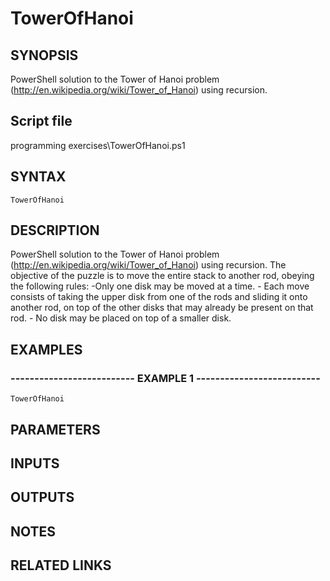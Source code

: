 # TowerOfHanoi

## SYNOPSIS
PowerShell solution to the Tower of Hanoi problem (http://en.wikipedia.org/wiki/Tower_of_Hanoi) using recursion.

## Script file
programming exercises\TowerOfHanoi.ps1

## SYNTAX

```
TowerOfHanoi
```
## DESCRIPTION
PowerShell solution to the Tower of Hanoi problem (http://en.wikipedia.org/wiki/Tower_of_Hanoi) using recursion.
The objective of the puzzle is to move the entire stack to another rod, obeying the following rules:
    -Only one disk may be moved at a time.
    - Each move consists of taking the upper disk from one of the rods and sliding it onto another rod, on top of the other disks that may already be present on that rod.
    - No disk may be placed on top of a smaller disk.

## EXAMPLES

### -------------------------- EXAMPLE 1 --------------------------
```
TowerOfHanoi
```
## PARAMETERS

## INPUTS

## OUTPUTS

## NOTES

## RELATED LINKS


